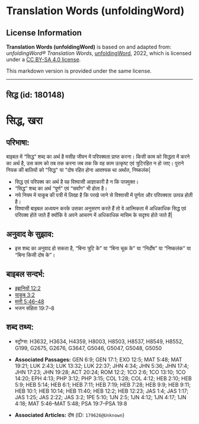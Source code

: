 # Translation Words (unfoldingWord)

## License Information

**Translation Words (unfoldingWord)** is based on and adapted from: _unfoldingWord® Translation Words_, [unfoldingWord](https://unfoldingword.org/utw), 2022, which is licensed under a [CC BY-SA 4.0 license](https://creativecommons.org/licenses/by-sa/4.0/legalcode.en).

This markdown version is provided under the same license.



--------------------------------

## सिद्ध (id: 180148)

सिद्ध, खरा
==========

परिभाषा:
--------

बाइबल में “सिद्ध” शब्द का अर्थ है मसीह जीवन में परिपक्वता प्राप्त करना। किसी काम को सिद्धता में करने का अर्थ है, उस काम को तब तक करना जब तक कि वह काम उत्कृष्ट एवं त्रुटिरहित न हो जाए। पुराने नियक की बालियों को "सिद्ध" या "दोष रहित होना आवश्यक था अर्थात, निष्कलंक\|

* सिद्ध एवं परिपक्व का अर्थ है वह विश्वासी आज्ञाकारी है न कि पापमुक्त।
* “सिद्ध” शब्द का अर्थ “पूर्ण” एवं “सर्वांग” भी होता है।
* नये नियम में याकूब की पत्री में लिखा है कि परखे जाने से विश्वासी में पूर्णता और परिपक्वता उत्पन्न होती है।
* विश्वासी बाइबल अध्ययन करके उसका अनुसरण करते हैं तो वे आत्मिकता में अधिकाधिक सिद्ध एवं परिपक्व होते जाते हैं क्योंकि वे अपने आचरण में अधिकाधिक मासिम के सदृश्य होते जाते हैं\|

अनुवाद के सुझाव:
----------------

* इस शब्द का अनुवाद हो सकता है, “बिना त्रुटि के” या “बिना चूक के” या “निर्दोष” या “निष्कलंक” या “बिना किसी दोष के”।

बाइबल सन्दर्भ:
--------------

* [इब्रानियों 12:2](https://ref.ly/Heb12:2)
* [याकूब 3:2](https://ref.ly/Jas3:2)
* [मत्ती 5:46–48](https://ref.ly/Matt5:46-Matt5:48)
* भजन संहिता 19:7–8

शब्द तथ्य:
----------

* स्ट्रोंग्स: H3632, H3634, H4359, H8003, H8503, H8537, H8549, H8552, G199, G2675, G2676, G3647, G5046, G5047, G5048, G5050

* **Associated Passages:** GEN 6:9; GEN 17:1; EXO 12:5; MAT 5:48; MAT 19:21; LUK 2:43; LUK 13:32; LUK 22:37; JHN 4:34; JHN 5:36; JHN 17:4; JHN 17:23; JHN 19:28; ACT 20:24; ROM 12:2; 1CO 2:6; 1CO 13:10; 1CO 14:20; EPH 4:13; PHP 3:12; PHP 3:15; COL 1:28; COL 4:12; HEB 2:10; HEB 5:9; HEB 5:14; HEB 6:1; HEB 7:11; HEB 7:19; HEB 7:28; HEB 9:9; HEB 9:11; HEB 10:1; HEB 10:14; HEB 11:40; HEB 12:2; HEB 12:23; JAS 1:4; JAS 1:17; JAS 1:25; JAS 2:22; JAS 3:2; 1PE 5:10; 1JN 2:5; 1JN 4:12; 1JN 4:17; 1JN 4:18; MAT 5:46–MAT 5:48; PSA 19:7–PSA 19:8
* **Associated Articles:** दोष (ID: `179626@Unknown`)

